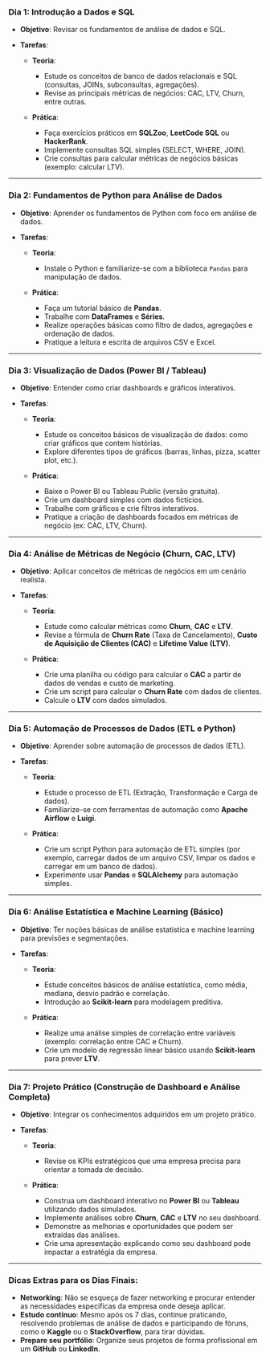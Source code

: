 

### **Dia 1: Introdução a Dados e SQL**

* **Objetivo**: Revisar os fundamentos de análise de dados e SQL.
* **Tarefas**:

  * **Teoria**:

    * Estude os conceitos de banco de dados relacionais e SQL (consultas, JOINs, subconsultas, agregações).
    * Revise as principais métricas de negócios: CAC, LTV, Churn, entre outras.
  * **Prática**:

    * Faça exercícios práticos em **SQLZoo**, **LeetCode SQL** ou **HackerRank**.
    * Implemente consultas SQL simples (SELECT, WHERE, JOIN).
    * Crie consultas para calcular métricas de negócios básicas (exemplo: calcular LTV).

---

### **Dia 2: Fundamentos de Python para Análise de Dados**

* **Objetivo**: Aprender os fundamentos de Python com foco em análise de dados.
* **Tarefas**:

  * **Teoria**:

    * Instale o Python e familiarize-se com a biblioteca `Pandas` para manipulação de dados.
  * **Prática**:

    * Faça um tutorial básico de **Pandas**.
    * Trabalhe com **DataFrames** e **Séries**.
    * Realize operações básicas como filtro de dados, agregações e ordenação de dados.
    * Pratique a leitura e escrita de arquivos CSV e Excel.

---

### **Dia 3: Visualização de Dados (Power BI / Tableau)**

* **Objetivo**: Entender como criar dashboards e gráficos interativos.
* **Tarefas**:

  * **Teoria**:

    * Estude os conceitos básicos de visualização de dados: como criar gráficos que contem histórias.
    * Explore diferentes tipos de gráficos (barras, linhas, pizza, scatter plot, etc.).
  * **Prática**:

    * Baixe o Power BI ou Tableau Public (versão gratuita).
    * Crie um dashboard simples com dados fictícios.
    * Trabalhe com gráficos e crie filtros interativos.
    * Pratique a criação de dashboards focados em métricas de negócio (ex: CAC, LTV, Churn).

---

### **Dia 4: Análise de Métricas de Negócio (Churn, CAC, LTV)**

* **Objetivo**: Aplicar conceitos de métricas de negócios em um cenário realista.
* **Tarefas**:

  * **Teoria**:

    * Estude como calcular métricas como **Churn**, **CAC** e **LTV**.
    * Revise a fórmula de **Churn Rate** (Taxa de Cancelamento), **Custo de Aquisição de Clientes (CAC)** e **Lifetime Value (LTV)**.
  * **Prática**:

    * Crie uma planilha ou código para calcular o **CAC** a partir de dados de vendas e custo de marketing.
    * Crie um script para calcular o **Churn Rate** com dados de clientes.
    * Calcule o **LTV** com dados simulados.
  
---

### **Dia 5: Automação de Processos de Dados (ETL e Python)**

* **Objetivo**: Aprender sobre automação de processos de dados (ETL).
* **Tarefas**:

  * **Teoria**:

    * Estude o processo de ETL (Extração, Transformação e Carga de dados).
    * Familiarize-se com ferramentas de automação como **Apache Airflow** e **Luigi**.
  * **Prática**:

    * Crie um script Python para automação de ETL simples (por exemplo, carregar dados de um arquivo CSV, limpar os dados e carregar em um banco de dados).
    * Experimente usar **Pandas** e **SQLAlchemy** para automação simples.

---

### **Dia 6: Análise Estatística e Machine Learning (Básico)**

* **Objetivo**: Ter noções básicas de análise estatística e machine learning para previsões e segmentações.
* **Tarefas**:

  * **Teoria**:

    * Estude conceitos básicos de análise estatística, como média, mediana, desvio padrão e correlação.
    * Introdução ao **Scikit-learn** para modelagem preditiva.
  * **Prática**:

    * Realize uma análise simples de correlação entre variáveis (exemplo: correlação entre CAC e Churn).
    * Crie um modelo de regressão linear básico usando **Scikit-learn** para prever **LTV**.

---

### **Dia 7: Projeto Prático (Construção de Dashboard e Análise Completa)**

* **Objetivo**: Integrar os conhecimentos adquiridos em um projeto prático.
* **Tarefas**:

  * **Teoria**:

    * Revise os KPIs estratégicos que uma empresa precisa para orientar a tomada de decisão.
  * **Prática**:

    * Construa um dashboard interativo no **Power BI** ou **Tableau** utilizando dados simulados.
    * Implemente análises sobre **Churn**, **CAC** e **LTV** no seu dashboard.
    * Demonstre as melhorias e oportunidades que podem ser extraídas das análises.
    * Crie uma apresentação explicando como seu dashboard pode impactar a estratégia da empresa.

---

### **Dicas Extras para os Dias Finais:**

* **Networking**: Não se esqueça de fazer networking e procurar entender as necessidades específicas da empresa onde deseja aplicar.
* **Estudo contínuo**: Mesmo após os 7 dias, continue praticando, resolvendo problemas de análise de dados e participando de fóruns, como o **Kaggle** ou o **StackOverflow**, para tirar dúvidas.
* **Prepare seu portfólio**: Organize seus projetos de forma profissional em um **GitHub** ou **LinkedIn**.

